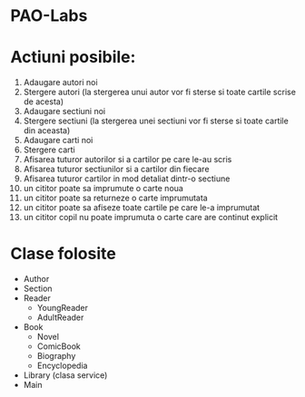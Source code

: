# PAO-Labs

# Actiuni posibile:
1. Adaugare autori noi 
2. Stergere autori (la stergerea unui autor vor fi sterse si toate cartile scrise de acesta)
3. Adaugare sectiuni noi 
4. Stergere sectiuni (la stergerea unei sectiuni vor fi sterse si toate cartile din aceasta)
5. Adaugare carti noi
6. Stergere carti
7. Afisarea tuturor autorilor si a cartilor pe care le-au scris
8. Afisarea tuturor sectiunilor si a cartilor din fiecare
9. Afisarea tuturor cartilor in mod detaliat dintr-o sectiune 
10. un cititor poate sa imprumute o carte noua
11. un cititor poate sa returneze o carte imprumutata
12. un cititor poate sa afiseze toate cartile pe care le-a imprumutat
13. un cititor copil nu poate imprumuta o carte care are continut explicit

# Clase folosite
- Author
- Section
- Reader
    - YoungReader
    - AdultReader
- Book
    - Novel
    - ComicBook
    - Biography
    - Encyclopedia
- Library (clasa service)
- Main 
